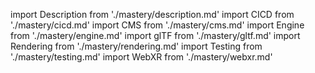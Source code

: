 import Description from './mastery/description.md'
import CICD from './mastery/cicd.md'
import CMS from './mastery/cms.md'
import Engine from './mastery/engine.md'
import glTF from './mastery/gltf.md'
import Rendering from './mastery/rendering.md'
import Testing from './mastery/testing.md'
import WebXR from './mastery/webxr.md'

<Description />
<CICD />
<CMS />
<Engine />
<glTF />
<Rendering />
<Testing />
<WebXR />
